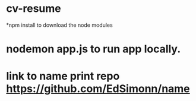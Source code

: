 # cv-resume

*npm install to download the node modules

# nodemon app.js to run app locally.

# link to name print repo https://github.com/EdSimonn/name
